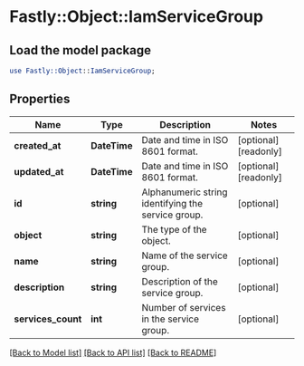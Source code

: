 # Fastly::Object::IamServiceGroup

## Load the model package
```perl
use Fastly::Object::IamServiceGroup;
```

## Properties
Name | Type | Description | Notes
------------ | ------------- | ------------- | -------------
**created_at** | **DateTime** | Date and time in ISO 8601 format. | [optional] [readonly] 
**updated_at** | **DateTime** | Date and time in ISO 8601 format. | [optional] [readonly] 
**id** | **string** | Alphanumeric string identifying the service group. | [optional] 
**object** | **string** | The type of the object. | [optional] 
**name** | **string** | Name of the service group. | [optional] 
**description** | **string** | Description of the service group. | [optional] 
**services_count** | **int** | Number of services in the service group. | [optional] 

[[Back to Model list]](../README.md#documentation-for-models) [[Back to API list]](../README.md#documentation-for-api-endpoints) [[Back to README]](../README.md)


